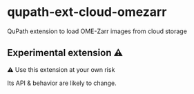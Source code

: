 # qupath-ext-cloud-omezarr
QuPath extension to load OME-Zarr images from cloud storage

## Experimental extension ⚠️

⚠️ Use this extension at your own risk

Its API & behavior are likely to change.
